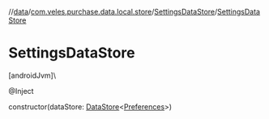 //[data](../../../index.md)/[com.veles.purchase.data.local.store](../index.md)/[SettingsDataStore](index.md)/[SettingsDataStore](-settings-data-store.md)

# SettingsDataStore

[androidJvm]\

@Inject

constructor(dataStore: [DataStore](https://developer.android.com/reference/kotlin/androidx/datastore/core/DataStore.html)&lt;[Preferences](https://developer.android.com/reference/kotlin/androidx/datastore/preferences/core/Preferences.html)&gt;)
